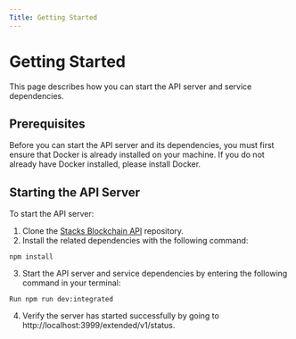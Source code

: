 ```yaml
---
Title: Getting Started
---
```


# Getting Started

This page describes how you can start the API server and service dependencies.

## Prerequisites

Before you can start the API server and its dependencies, you must first ensure that Docker is already installed on your machine. If you do not already have Docker installed, please install Docker.

## Starting the API Server

To start the API server:

1. Clone the [Stacks Blockchain API](https://github.com/hirosystems/stacks-blockchain-api) repository.
2. Install the related dependencies with the following command:

`npm install`

3. Start the API server and service dependencies by entering the following command in your terminal:

`Run npm run dev:integrated`

4. Verify the server has started successfully by going to http://localhost:3999/extended/v1/status.

